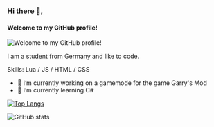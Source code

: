 ### Hi there 👋,  
#### Welcome to my GitHub profile!
![Welcome to my GitHub profile!](https://i.imgur.com/mpSz6ct.png)

I am a student from Germany and like to code.

Skills: Lua / JS / HTML / CSS

- 🔭 I’m currently working on a gamemode for the game Garry's Mod 
- 🌱 I’m currently learning C# 

[![Top Langs](https://github-readme-stats.vercel.app/api/top-langs/?username=SupreemeGuy)](https://github.com/anuraghazra/github-readme-stats)

![GitHub stats](https://github-readme-stats.vercel.app/api?username=SupreemeGuy&show_icons=true&count_private=true)  


